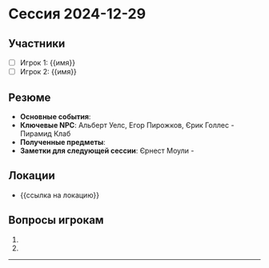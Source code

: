 # Сессия 2024-12-29

## Участники
- [ ] Игрок 1: {{имя}}
- [ ] Игрок 2: {{имя}}

## Резюме
- **Основные события**: 
- **Ключевые NPC**:  Альберт Уелс, Егор Пирожков, Єрик Голлес - Пирамид Клаб
- **Полученные предметы**: 
- **Заметки для следующей сессии**: 
Єрнест Моули - 
## Локации
- {{ссылка на локацию}}

## Вопросы игрокам
1. 
2. 

---
